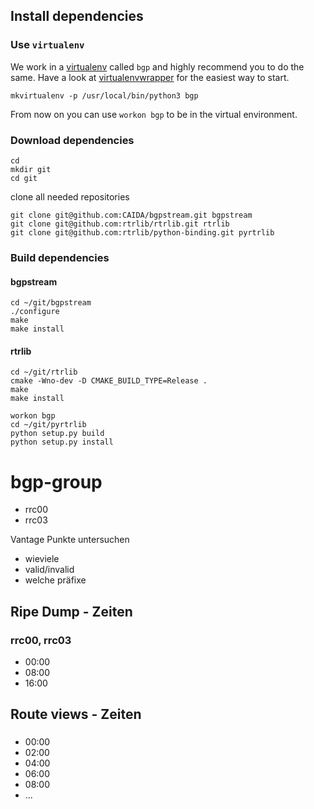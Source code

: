 ## Install dependencies

### Use `virtualenv`

We work in a [virtualenv](https://virtualenv.pypa.io/en/stable/) called `bgp` and highly recommend you to do the same.
Have a look at [virtualenvwrapper](http://virtualenvwrapper.readthedocs.io/en/latest/install.html) for the easiest way to start.

```
mkvirtualenv -p /usr/local/bin/python3 bgp
```

From now on you can use `workon bgp` to be in the virtual environment.

### Download dependencies

```
cd
mkdir git
cd git
```

clone all needed repositories

```
git clone git@github.com:CAIDA/bgpstream.git bgpstream
git clone git@github.com:rtrlib/rtrlib.git rtrlib
git clone git@github.com:rtrlib/python-binding.git pyrtrlib
```


### Build dependencies

#### bgpstream

```
cd ~/git/bgpstream
./configure
make
make install
```

#### rtrlib

```
cd ~/git/rtrlib
cmake -Wno-dev -D CMAKE_BUILD_TYPE=Release .
make
make install
```

```
workon bgp
cd ~/git/pyrtrlib
python setup.py build
python setup.py install
```



# bgp-group


- rrc00
- rrc03

Vantage Punkte untersuchen

- wieviele
- valid/invalid
- welche präfixe



## Ripe Dump - Zeiten

### rrc00, rrc03

- 00:00
- 08:00
- 16:00

## Route views - Zeiten

###  

- 00:00
- 02:00
- 04:00
- 06:00
- 08:00
- ...
